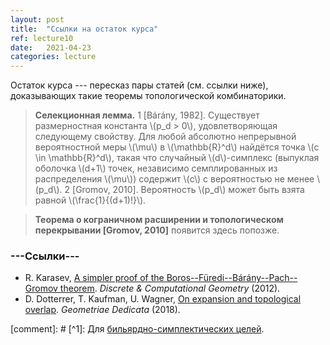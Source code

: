 ```yaml
---
layout: post
title:  "Ссылки на остаток курса"
ref: lecture10
date:   2021-04-23
categories: lecture
---
```


Остаток курса --- пересказ пары статей (см. ссылки ниже), доказывающих такие теоремы топологической комбинаторики.

> **Селекционная лемма.**
1 [Bárány, 1982]. Существует размерностная константа \\(p_d > 0\\), удовлетворяющая следующему свойству. Для любой абсолютно непрерывной вероятностной меры \\(\mu\\) в \\(\mathbb{R}^d\\) найдётся точка \\(c \in \mathbb{R}^d\\), такая что случайный \\(d\\)-симплекс (выпуклая оболочка \\(d+1\\) точек, независимо семплированных из распределения \\(\mu\\)) содержит \\(c\\) с вероятностью не менее \\(p_d\\). 
2 [Gromov, 2010]. Вероятность \\(p_d\\) может быть взята равной \\(\frac{1}{(d+1)!}\\). 

> **Теорема о кограничном расширении и топологическом перекрывании [Gromov, 2010]** появится здесь попозже. 

### ---Ссылки---
* R. Karasev, [A simpler proof of the Boros--Füredi--Bárány--Pach--Gromov theorem](https://link.springer.com/article/10.1007/s00454-011-9332-1). _Discrete & Computational Geometry_ (2012).
* D. Dotterrer, T. Kaufman, U. Wagner, [On expansion and topological overlap](https://link.springer.com/article/10.1007/s10711-017-0291-4). _Geometriae Dedicata_ (2018).


[comment]: # [^1]: Для [бильярдно-симплектических целей](https://academic.oup.com/imrn/article/2020/7/1957/4976243).